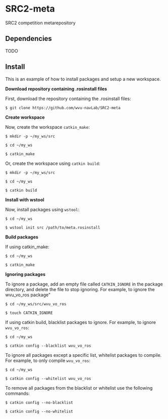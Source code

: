
# SRC2-meta
SRC2 competition metarepository

## Dependencies
TODO

## Install 
This is an example of how to install packages and setup a new workspace. 



**Download repository containing .rosinstall files**

First, download the repository containing the .rosinstall files:

`$ git clone https://github.com/wvu-navLab/SRC2-meta` 
 
 
 
**Create workspace** 

 Now, create the workspace `catkin_make`:
 
 `$ mkdir -p ~/my_ws/src`
 
 `$ cd ~/my_ws`
 
 `$ catkin_make`
 
Or, create the workspace using `catkin build`:

 `$ mkdir -p ~/my_ws/src`
 
 `$ cd ~/my_ws`
 
 `$ catkin build`



**Install with wstool**

 Now, install packages using `wstool`:
 
 `$ cd ~/my_ws`
 
 `$ wstool init src /path/to/meta.rosinstall`
 
 
 
**Build packages**
 
 If using catkin_make:
 
  `$ cd ~/my_ws`
  
  `$ catkin_make`
  
  
  
**Ignoring packages**
   
To ignore a package, add an empty file called   `CATKIN_IGNORE` in the package directory, and delete the file to stop ignoring. For example, to ignore the wvu_vo_ros package"

  `$ cd ~/my_ws/src/wvu_vo_ros`
  
  `$ touch CATKIN_IGNORE`

If using catkin build, blacklist packages to ignore. For example, to ignore `wvu_vo_ros`:

  `$ cd ~/my_ws`
  
  `$ catkin config --blacklist wvu_vo_ros`
  
To ignore all packages except a specific list, whitelist packages to compile. For example, to only compile `wvu_vo_ros`:

  `$ cd ~/my_ws`
  
  `$ catkin config --whitelist wvu_vo_ros`
  
  To remove all packages from the blacklist or whitelist use the following commands:
  
   `$ catkin config --no-blacklist`
   
   `$ catkin config --no-whitelist`
